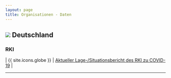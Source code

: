 ```yaml
---
layout: page
title: Organisationen - Daten
---
```


## <img src="{{site.baseurl}}/assets/img/flaggen/de.png"> Deutschland  

### RKI

| {{ site.icons.globe }} | [Aktueller Lage-/Situationsbericht des RKI zu COVID-19](https://www.rki.de/DE/Content/InfAZ/N/Neuartiges_Coronavirus/Situationsberichte/Gesamt.html) |

---

